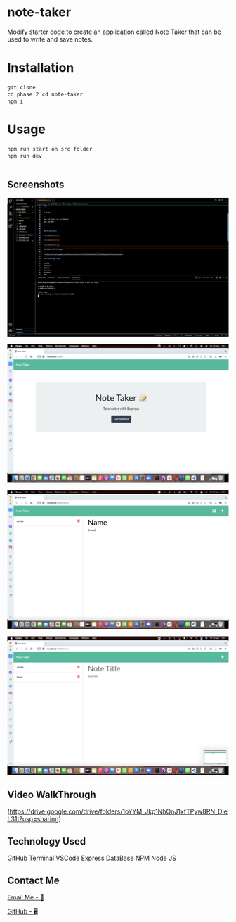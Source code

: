 # note-taker

Modify starter code to create an application called Note Taker that can be used to write and save notes.

# Installation

```
git clone
cd phase 2 cd note-taker
npm i
```

# Usage

```
npm run start on src folder
npm run dev


```

## Screenshots

![screenshot1](./public/images/Screenshot%202022-06-24%20at%2021.01.26.png)

![screenshot2](./public/images/Screenshot%202022-06-24%20at%2021.01.34.png)

![screenshot3](./public/images/Screenshot%202022-06-24%20at%2021.01.43.png)

![screenshot4](./public/images/Screenshot%202022-06-24%20at%2021.01.48.png)

## Video WalkThrough

(https://drive.google.com/drive/folders/1oYYM_Jkp1NhQnJ1xfTPyw8RN_DieL31t?usp=sharing)

## Technology Used

GitHub
Terminal
VSCode
Express
DataBase
NPM
Node JS

## Contact Me

[Email Me - 📧](osmana9987@gmail.com)

[GitHub - 🖥️](https://github.com/AOsman0)
